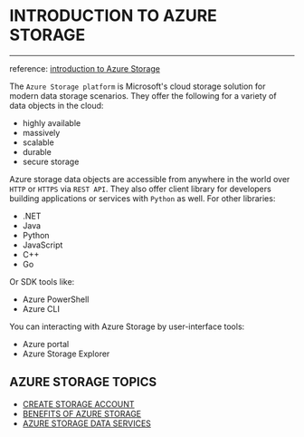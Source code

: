 # INTRODUCTION TO AZURE STORAGE
---
reference: [introduction to Azure Storage](https://docs.microsoft.com/en-us/azure/storage/common/storage-introduction)

The `Azure Storage platform` is Microsoft's cloud storage solution for modern data storage scenarios.
They offer the following for a variety of data objects in the cloud:
- highly available
- massively
- scalable
- durable
- secure storage

Azure storage data objects are accessible from anywhere in the world over `HTTP` or `HTTPS` via `REST API`.
They also offer client library for developers building applications or services with `Python` as well.
For other libraries:
- .NET
- Java
- Python
- JavaScript
- C++
- Go

Or SDK tools like:
- Azure PowerShell
- Azure CLI

You can interacting with Azure Storage by user-interface tools:
- Azure portal
- Azure Storage Explorer 

## AZURE STORAGE TOPICS

- [CREATE STORAGE ACCOUNT](https://github.com/surawut-jirasaktavee/microsoft-azure-learning/blob/main/azure-storage-account/create-storage-account.md)
- [BENEFITS OF AZURE STORAGE](https://github.com/surawut-jirasaktavee/microsoft-azure-learning/blob/main/azure-storage-account/benefits.md)
- [AZURE STORAGE DATA SERVICES](https://github.com/surawut-jirasaktavee/microsoft-azure-learning/blob/main/azure-storage-account/azure-storage-data-services.md)


